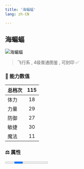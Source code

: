 ```yaml
---
title: '海蝙蝠'
lang: zh-CN

---
```


<RouterBack />

## 海蝙蝠

![海蝙蝠](https://user-images.githubusercontent.com/78347270/115859870-aa447080-a46b-11eb-9e91-315bc958fbaa.gif) 

> 飞行系 , 4级普通图鉴<Card /> , 可封印 ✅ 


### 💪 能力数值

| 总档次       | 115            |
| :----------- |:-------------:|
| 体力      | 18   <Stars :number="2" />  |
| 力量      | 29   <Stars :number="3" />  |
| 防御      | 27  <Stars :number="2.5" />  | 
| 敏捷      | 30  <Stars :number="3" />  | 
| 魔法      | 11  <Stars :number="1" />   | 


### ⚖️ 属性


<Progress earth :number="3" />

<Progress water :number="7" />

<Progress fire :number="0" />

<Progress wind :number="0" />

### ✨ 技能栏 <Strong>7个</Strong>

- 攻击
- 防御
- 陽炎 Lv1

### 👶 1级出现点

- 地底湖地下2楼(42,60)、(44,60)； 参考任务 :scroll: 生产系Ⅲ转任务



